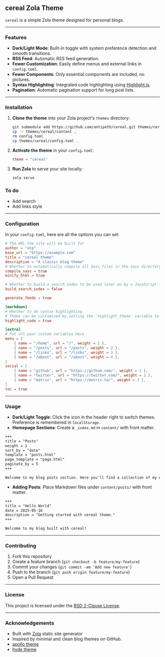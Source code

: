 ## cereal Zola Theme

`cereal` is a simple Zola theme designed for personal blogs.

---

### Features

* **Dark/Light Mode**: Built-in toggle with system preference detection and smooth transitions.
* **RSS Feed**: Automatic RSS feed generation.
* **Fewer Customization**: Easily define menus and external links in `config.toml`.
* **Fewer Components**: Only essential components are included, no pictures.
* **Syntax Highlighting**: Integrated code highlighting using [Highlight.js](https://highlightjs.org/).
* **Pagination**: Automatic pagination support for long post lists.
---

### Installation

1. **Clone the theme** into your Zola project's `themes` directory:

   ```bash
   git submodule add https://github.com/antipeth/cereal.git themes/cereal
   cp -r themes/cereal/content .
   rm config.toml
   cp themes/cereal/config.toml .
   ```
2. **Activate the theme** in your `config.toml`:

   ```toml
   theme = "cereal"
   ```
3. **Run Zola** to serve your site locally:

   ```bash
   zola serve
   ```
### To do

* Add search
* Add links style

---

### Configuration

In your `config.toml`, here are all the options you can set:

```toml
# The URL the site will be built for
author = "atp"
base_url = "https://example.com"
title = "cereal theme"
description = "A classic blog theme"
# Whether to automatically compile all Sass files in the sass directory
compile_sass = true
minify_html = true

# Whether to build a search index to be used later on by a JavaScript library
build_search_index = false

generate_feeds = true

[markdown]
# Whether to do syntax highlighting
# Theme can be customised by setting the `highlight_theme` variable to a theme supported by Zola
highlight_code = true

[extra]
# Put all your custom variables here
menu = [
    { name = "/home", url = "/", weight = 1 },
    { name = "/posts", url = "/posts", weight = 2 },
    { name = "/links", url = "/links", weight = 3 },
    { name = "/about", url = "/about", weight = 4 },
]
social = [
    { name = "github", url = "https://github.com/", weight = 1 },
    { name = "twitter", url = "https://twitter.com/", weight = 2 },
    { name = "matrix", url = "https://matrix.to/", weight = 3 },
]
toc = true
```

---

### Usage

* **Dark/Light Toggle**: Click the icon in the header right to switch themes. Preference is remembered in `localStorage`.
* **Homepage Sections**: Create a `_index.md` in `content/` with front matter.

```markdown
+++
title = "Posts"
weight = 1
sort_by = "date"
template = "posts.html"
page_template = "page.html"
paginate_by = 5
+++

Welcome to my blog posts section. Here you'll find a collection of my writings.
```
* **Adding Posts**: Place Markdown files under `content/posts/` with front matter.

```markdown
+++
title = "Hello World"
date = 2025-05-16
description = "Getting started with cereal theme."
+++

Welcome to my blog built with cereal!
```
---

### Contributing

1. Fork this repository
2. Create a feature branch (`git checkout -b feature/my-feature`)
3. Commit your changes (`git commit -am 'Add new feature'`)
4. Push to the branch (`git push origin feature/my-feature`)
5. Open a Pull Request

---

### License

This project is licensed under the [BSD 2-Clause License](LICENSE).

---

### Acknowledgements

* Built with [Zola](https://www.getzola.org/) static site generator
* Inspired by minimal and clean blog themes on GitHub.
* [apollo theme](https://github.com/not-matthias/apollo)
* [hyde theme](https://github.com/getzola/hyde)
